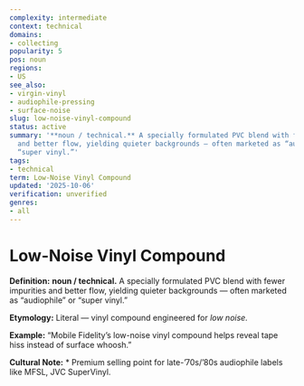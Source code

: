 ```yaml
---
complexity: intermediate
context: technical
domains:
- collecting
popularity: 5
pos: noun
regions:
- US
see_also:
- virgin-vinyl
- audiophile-pressing
- surface-noise
slug: low-noise-vinyl-compound
status: active
summary: '**noun / technical.** A specially formulated PVC blend with fewer impurities
  and better flow, yielding quieter backgrounds — often marketed as “audiophile” or
  “super vinyl.”'
tags:
- technical
term: Low-Noise Vinyl Compound
updated: '2025-10-06'
verification: unverified
genres:
- all
---
```


# Low-Noise Vinyl Compound

**Definition:** **noun / technical.** A specially formulated PVC blend with fewer impurities and better flow, yielding quieter backgrounds — often marketed as “audiophile” or “super vinyl.”

**Etymology:** Literal — vinyl compound engineered for *low noise.*

**Example:** “Mobile Fidelity’s low-noise vinyl compound helps reveal tape hiss instead of surface whoosh.”

**Cultural Note:** * Premium selling point for late-’70s/’80s audiophile labels like MFSL, JVC SuperVinyl.

